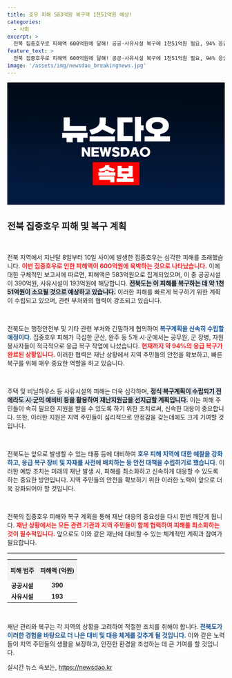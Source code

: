 ```yaml
---
title: 호우 피해 583억원 복구액 1천51억원 예상!
categories:
  - 사회
excerpt: >
  전북 집중호우로 피해액 600억원에 달해! 공공·사유시설 복구에 1천51억원 필요, 94% 응급복구 완료. 태풍 대비 안전 대책 마련에 나선 전북도. 클릭해서 자세한 소식을 확인하세요!
feature_text: >
  전북 집중호우로 피해액 600억원에 달해! 공공·사유시설 복구에 1천51억원 필요, 94% 응급복구 완료. 태풍 대비 안전 대책 마련에 나선 전북도. 클릭해서 자세한 소식을 확인하세요!
image: '/assets/img/newsdao_breakingnews.jpg'
---
```


<p><img src="/assets/img/newsdao_breakingnews.jpg" alt="cryptoinkorea 속보" /></p>

<h2 data-ke-size="size26">전북 집중호우 피해 및 복구 계획</h2>

<p data-ke-size="size16">&nbsp;</p>

<p>전북 지역에서 지난달 8일부터 10일 사이에 발생한 집중호우는 심각한 피해를 초래했습니다. <b><span style="color: #ee2323;">이번 집중호우로 인한 피해액이 600억원에 육박하는 것으로 나타났습니다.</span></b> 이에 대한 구체적인 보고서에 따르면, 피해액은 583억원으로 집계되었으며, 이 중 공공시설이 390억원, 사유시설이 193억원에 해당합니다. <b><span style="background-color: #21538527;">전북도는 이 피해를 복구하는 데 약 1천51억원이 소요될 것으로 예상하고 있습니다.</span></b> 이러한 피해를 빠르게 복구하기 위한 계획이 수립되고 있으며, 관련 부처와의 협력이 강조되고 있습니다.</p>

<p data-ke-size="size16">&nbsp;</p>

<p>전북도는 행정안전부 및 기타 관련 부처와 긴밀하게 협의하여 <b><span style="color: #1a5490;">복구계획을 신속히 수립할 예정이다.</span></b> 집중호우 피해가 극심한 군산, 완주 등 5개 시·군에서는 공무원, 군 장병, 자원봉사자들이 적극적으로 응급 복구 작업에 나섰습니다. <b><span style="color: #ee2323;">현재까지 약 94%의 응급 복구가 완료된 상황입니다.</span></b> 이러한 협력은 재난 상황에서 지역 주민들의 안전을 확보하고, 빠른 복구를 위해 매우 중요한 역할을 하고 있습니다.</p>

<p data-ke-size="size16">&nbsp;</p>

<p>주택 및 비닐하우스 등 사유시설의 피해는 더욱 심각하며, <b><span style="background-color: #21538527;">정식 복구계획이 수립되기 전에라도 시·군의 예비비 등을 활용하여 재난지원금을 선지급할 계획입니다.</span></b> 이는 피해 주민들이 속히 필요한 지원을 받을 수 있도록 하기 위한 조치로써, 신속한 대응이 중요합니다. 또한, 이러한 지원은 지역 주민들이 심리적으로 안정감을 갖는데에도 크게 기여할 것입니다.</p>

<p data-ke-size="size16">&nbsp;</p>

<p>전북도는 앞으로 발생할 수 있는 태풍 등에 대비하여 <b><span style="color: #1a5490;">호우 피해 지역에 대한 예찰을 강화하고, 응급 복구 장비 및 자재를 사전에 배치하는 등 안전 대책을 수립하기로 했습니다.</span></b> 이러한 예방 조치는 미래의 재난 발생 시, 피해를 최소화하고 신속하게 대응할 수 있도록 하는 중요한 방안입니다. 지역 주민들의 안전을 확보하기 위한 이러한 노력이 앞으로 더욱 강화되어야 할 것입니다.</p>

<p data-ke-size="size16">&nbsp;</p>

<p>전북의 집중호우 피해와 복구 계획을 통해 재난 대응의 중요성을 다시 한번 깨닫게 됩니다. <b><span style="color: #ee2323;">재난 상황에서는 모든 관련 기관과 지역 주민들이 함께 협력하여 피해를 최소화하는 것이 필수적입니다.</span></b> 앞으로도 이와 같은 재난에 대비할 수 있는 체계적인 계획과 참여가 필요합니다. </p>

<hr style="border-top: 1px solid #ccc;">

<table style="width:100%; border-collapse: collapse;">
  <tr>
    <th style="text-align: center; height: 40px; background-color: #f2f2f2;"><b>피해 범주</b></th>
    <th style="text-align: center; height: 40px; background-color: #f2f2f2;"><b>피해액 (억원)</b></th>
  </tr>
  <tr>
    <td style="text-align: center; height: 17px;"><b>공공시설</b></td>
    <td style="text-align: center; height: 17px;"><b>390</b></td>
  </tr>
  <tr>
    <td style="text-align: center; height: 17px;"><b>사유시설</b></td>
    <td style="text-align: center; height: 17px;"><b>193</b></td>
  </tr>
</table> 

<p data-ke-size="size16">&nbsp;</p>

<p>재난 관리와 복구는 각 지역의 상황을 고려하여 적절한 조치를 취해야 합니다. <b><span style="color: #1a5490;">전북도가 이러한 경험을 바탕으로 더 나은 대비 및 대응 체계를 갖추게 될 것입니다.</span></b> 이와 같은 노력들이 지역 주민들의 생활을 보장하고, 안전한 환경을 조성하는 데 큰 기여를 할 것입니다.</p>
실시간 뉴스 속보는, <a href="https://newsdao.kr" rel="dofollow">https://newsdao.kr</a>


